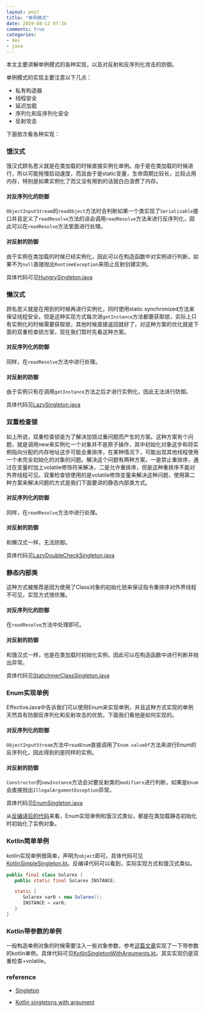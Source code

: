 ```yaml
---
layout: post
title: "单例模式"
date: 2019-08-12 07:34
comments: true
categories: 
- dev
- java
---
```

本文主要讲解单例模式的各种实现，以及对反射和反序列化攻击的防御。

<!-- more -->

单例模式的实现主要注意以下几点：

+ 私有构造器
+ 线程安全
+ 延迟加载
+ 序列化和反序列化安全
+ 反射攻击

下面依次看各种实现：

### 饿汉式

饿汉式顾名思义就是在类加载的时候直接实例化单例。由于是在类加载的时候进行，所以可能拖慢启动速度，而且由于是static变量，生命周期比较长，比较占用内存，特别是如果实例化了而又没有用到的话就白白浪费了内存。

#### 对反序列化的防御

``ObjectInputStream``的``readObject``方法时会判断如果一个类实现了``Serializable``接口并且定义了``readResolve``方法的话会调用``readResolve``方法来进行反序列化，因此可以在``readResolve``方法里面进行处理。

#### 对反射的防御

由于实例在类加载的时候已经实例化，因此可以在构造函数中对实例进行判断，如果不为``null``直接抛出``RuntimeException``来阻止反射创建实例。

具体代码可见[HungrySingleton.java](https://github.com/flyfire/DesignPatternsLearning/blob/master/src/main/java/com/solarexsoft/designpatterns/pattern/creational/singleton/HungrySingleton.java)

### 懒汉式

顾名思义就是在用到的时候再进行实例化，同时使用static synchronized方法来保证线程安全。但是这种实现方式每次进``getInstance``方法都要获取锁，实际上只有实例化的时候需要获取锁，其他时候直接返回就好了，对这种方案的优化就是下面的双重检查锁方案，现在我们暂时先看这种方案。

#### 对反序列化的防御

同样，在``readResolve``方法中进行处理。

#### 对反射的防御

由于实例只有在调用``getInstance``方法之后才进行实例化，因此无法进行防御。

具体代码见[LazySingleton.java](https://github.com/flyfire/DesignPatternsLearning/blob/master/src/main/java/com/solarexsoft/designpatterns/pattern/creational/singleton/LazySingleton.java)

### 双重检查锁

如上所说，双重检查锁是为了解决加锁过重问题而产生的方案。这种方案有个问题，就是调用new来实例化一个对象并不是原子操作，其中初始化对象这步和将实例指向分配的内存地址这步可能会重排序，在某种情况下，可能出现其他线程使用一个未完全初始化的对象的问题。解决这个问题有两种方案，一是禁止重排序，通过在变量时加上volatile修饰符来解决，二是允许重排序，但是这种重排序不能对外界线程可见。双重检查锁使用的是volatile修饰变量来解决这种问题，使用第二种方案来解决问题的方式是我们下面要讲的静态内部类方式。

#### 对反序列化的防御

同样，在``readResolve``方法中进行处理。

#### 对反射的防御

和懒汉式一样，无法防御。

具体代码见[LazyDoubleCheckSingleton.java](https://github.com/flyfire/DesignPatternsLearning/blob/master/src/main/java/com/solarexsoft/designpatterns/pattern/creational/singleton/LazyDoubleCheckSingleton.java)

### 静态内部类

这种方式被推荐是因为使用了Class对象的初始化锁来保证指令重排序对外界线程不可见，实现方式很优雅。

#### 对反序列化的防御

在``readResolve``方法中处理即可。

#### 对反射的防御

和饿汉式一样，也是在类加载时初始化实例，因此可以在构造函数中进行判断并抛出异常。

具体代码见[StaticInnerClassSingleton.java](https://github.com/flyfire/DesignPatternsLearning/blob/master/src/main/java/com/solarexsoft/designpatterns/pattern/creational/singleton/StaticInnerClassSingleton.java)

### Enum实现单例

EffectiveJava中告诉我们可以使用Enum来实现单例，并且这种方式实现的单例天然具有防御反序列化和反射攻击的优势。下面我们看他是如何实现的。

#### 对反序列化的防御

``ObjectInputStream``方法中``readEnum``直接调用了``Enum.valueOf``方法来进行Enum的反序列化，因此得到的是同样的实例。

#### 对反射的防御

``Constructor``的``newInstance``方法会对要反射类的``modifiers``进行判断，如果是``Enum``会直接抛出``IllegalArgumentException``异常。

具体代码见[EnumSingleton.java](https://github.com/flyfire/DesignPatternsLearning/blob/master/src/main/java/com/solarexsoft/designpatterns/pattern/creational/singleton/EnumSingleton.java)

从[反编译后的代码](https://github.com/flyfire/DesignPatternsLearning/blob/master/src/main/java/com/solarexsoft/designpatterns/pattern/creational/singleton/EnumSingleton.jad)来看，Enum实现单例和饿汉式类似，都是在类加载静态初始化时初始化了实例对象。

### Kotlin简单单例

kotlin实现单例很简单，声明为``object``即可。具体代码可见[KotlinSimpleSingleton.kt](https://github.com/flyfire/DesignPatternsLearning/blob/master/src/main/java/com/solarexsoft/designpatterns/pattern/creational/singleton/KotlinSimpleSingleton.kt)。反编译代码可以看到，实际实现方式和饿汉式类似。

```java
public final class Solarex {
   public static final Solarex INSTANCE;

   static {
      Solarex var0 = new Solarex();
      INSTANCE = var0;
   }
}
```

### Kotlin带参数的单例

一般构造单例对象的时候需要注入一些对象参数，参考[这篇文章](https://medium.com/@BladeCoder/kotlin-singletons-with-argument-194ef06edd9e)实现了一下带参数的kotlin单例。具体代码可见[KotlinSingletonWithArguments.kt](https://github.com/flyfire/DesignPatternsLearning/blob/master/src/main/java/com/solarexsoft/designpatterns/pattern/creational/singleton/KotlinSingletonWithArguments.kt)。其实实现仍是双重检查+volatile。

### reference

+ [Singleton](https://github.com/flyfire/DesignPatternsLearning/tree/master/src/main/java/com/solarexsoft/designpatterns/pattern/creational/singleton)

+ [Kotlin singletons with argument](https://medium.com/@BladeCoder/kotlin-singletons-with-argument-194ef06edd9e)